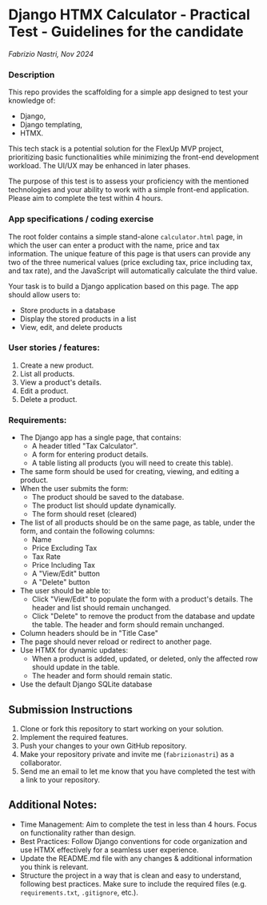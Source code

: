# Django HTMX Calculator - Practical Test - Guidelines for the candidate

_Fabrizio Nastri, Nov 2024_

### Description

This repo provides the scaffolding for a simple app designed to test your knowledge of:

- Django,
- Django templating,
- HTMX.

This tech stack is a potential solution for the FlexUp MVP project, prioritizing basic functionalities while minimizing the front-end development workload. The UI/UX may be enhanced in later phases.

The purpose of this test is to assess your proficiency with the mentioned technologies and your ability to work with a simple front-end application. Please aim to complete the test within 4 hours.

### App specifications / coding exercise

The root folder contains a simple stand-alone `calculator.html` page, in which the user can enter a product with the name, price and tax information. The unique feature of this page is that users can provide any two of the three numerical values (price excluding tax, price including tax, and tax rate), and the JavaScript will automatically calculate the third value.

Your task is to build a Django application based on this page. The app should allow users to:

- Store products in a database
- Display the stored products in a list
- View, edit, and delete products

### User stories / features:

1. Create a new product.
2. List all products.
3. View a product's details.
4. Edit a product.
5. Delete a product.

### Requirements:

- The Django app has a single page, that contains:
  - A header titled "Tax Calculator".
  - A form for entering product details.
  - A table listing all products (you will need to create this table).
- The same form should be used for creating, viewing, and editing a product.
- When the user submits the form:
  - The product should be saved to the database.
  - The product list should update dynamically.
  - The form should reset (cleared)
- The list of all products should be on the same page, as table, under the form, and contain the following columns:
  - Name
  - Price Excluding Tax
  - Tax Rate
  - Price Including Tax
  - A "View/Edit" button
  - A "Delete" button
- The user should be able to:
  - Click "View/Edit" to populate the form with a product's details. The header and list should remain unchanged.
  - Click "Delete" to remove the product from the database and update the table. The header and form should remain unchanged.
- Column headers should be in "Title Case"
- The page should never reload or redirect to another page.
- Use HTMX for dynamic updates:
  - When a product is added, updated, or deleted, only the affected row should update in the table.
  - The header and form should remain static.
- Use the default Django SQLite database

## Submission Instructions

1. Clone or fork this repository to start working on your solution.
2. Implement the required features.
3. Push your changes to your own GitHub repository.
4. Make your repository private and invite me (`fabrizionastri`) as a collaborator.
5. Send me an email to let me know that you have completed the test with a link to your repository.

## Additional Notes:

- Time Management: Aim to complete the test in less than 4 hours. Focus on functionality rather than design.
- Best Practices: Follow Django conventions for code organization and use HTMX effectively for a seamless user experience.
- Update the README.md file with any changes & additional information you think is relevant.
- Structure the project in a way that is clean and easy to understand, following best practices. Make sure to include the required files (e.g. `requirements.txt`, `.gitignore`, etc.).
